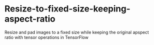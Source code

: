 # Resize-to-fixed-size-keeping-aspect-ratio
Resize and pad images to a fixed size while keeping the original apspect ratio with tensor operations in TensorFlow
